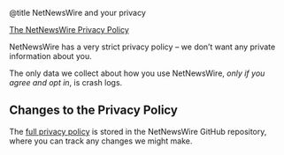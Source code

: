 @title NetNewsWire and your privacy


[The NetNewsWire Privacy Policy](https://ranchero.com/netnewswire/privacypolicy)

NetNewsWire has a very strict privacy policy – we don’t want any private information about you.

The only data we collect about how you use NetNewsWire, *only if you agree and opt in*, is crash logs.


Changes to the Privacy Policy
-----------------------------

The [full privacy policy](https://github.com/brentsimmons/NetNewsWire/blob/master/Technotes/privacypolicy.markdown) is stored in the NetNewsWire GitHub repository, where you can track any changes we might make.